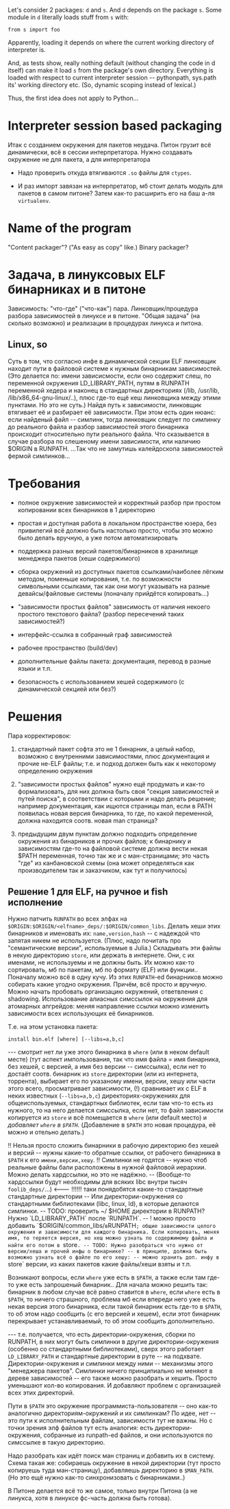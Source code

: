 Let's consider 2 packages: `d` and `s`.
And `d` depends on the package `s`.
Some module in `d` literally loads stuff from `s` with:

    from s import foo

Apparently, loading it depends on where the current working directory of interpreter is.

And, as tests show, really nothing default (without changing the code in d itself)
can make it load `s` from the package's own directory.
Everything is loaded with respect to current interpreter session -- pythonpath, sys.path its' working directory etc.
(So, dynamic scoping instead of lexical.)

Thus, the first idea does not apply to Python...


# Interpreter session based packaging

Итак с созданием окружения для пакетов неудача.
Питон грузит всё динамически, всё в сессии интерпретатора.
Нужно создавать окружение не для пакета, а для интерпретатора

* Надо проверить откуда втягиваются `.so` файлы для `ctypes`.

* И раз импорт завязан на интерпретатор, мб стоит делать модуль для пакетов в самом питоне?
  Затем как-то расширить его на баш а-ля `virtualenv`.




# Name of the program

"Content packager"?
("As easy as copy" like.)
Binary packager?





# Задача, в линуксовых ELF бинарниках и в питоне

Зависимость: "что-где" ("что-как") пара.
Линковщик/процедура разбора зависимостей в линуксе и в питоне.
"Общая задача" (на сколько возможно) и реализации в процедурах линукса и питона.

## Linux, so

Суть в том, что согласно инфе в динамической секции ELF
линковщик находит пути в файловой системе к нужным бинарникам зависимостей.
   (Это делается по:
   имени зависисмости, если оно содержит слеш,
   по переменной окружения LD_LIBRARY_PATH,
   путям в RUNPATH переменной хедера
   и наконец в стандартных директориях (/lib, /usr/lib, /lib/x86_64-gnu-linux/..),
   плюс где-то ещё кеш линковщика между этими пунктами.
   Но это не суть.)
Найдя путь к зависимости, линковщик втягивает её и разбирает её зависимости.
При этом есть один нюанс:
если найденый файл -- симлинк,
тогда линковщик следует по симлинку до реального файла
и разбор зависимостей этого бинарника происходит относительно пути реального файла.
Что сказывается в случае разбора по слешеному имени зависимости, или наличию $ORIGIN в RUNPATH.
...Так что не замутишь калейдоскопа зависимостей фермой симлинков...




# Требования

* полное окружение зависимостей и корректный разбор при простом копировании всех бинарников в 1 директорию

* простая и доступная работа в локальном пространстве юзера, без привилегий
  всё должно быть настолько просто, чтобы это можно было делать вручную, а уже потом автоматизировать

* поддержка разных версий пакетов/бинарников в хранилище менеджера пакетов (хеши содержимого)

* сборка окружений из доступных пакетов ссылками/наиболее лёгким методом, поменьше копирования,
  т.е. по возможности символьными ссылками, так как они могут указывать на разные девайсы/файловые системы
  (поначалу прийдётся копировать...)

* "зависимости простых файлов"
  зависимость от наличия некоего простого текстового файла?
  (разбор пересечений таких зависимостей?)

* интерфейс-ссылка в собранный граф зависимостей

* рабочее пространство (build/dev)

* дополнительные файлы пакета: документация, перевод в разные языки и т.п.

* безопасность с использованием хешей содержимого (с динамической секцией или без?)


# Решения

Пара корректировок:

1. стандартный пакет софта это не 1 бинарник,
   а целый набор, возможно с внутренними зависимостями,
   плюс документация и прочие не-ELF файлы;
   т.е. и подход должен быть как к некоторому определению окружения

2. "зависимости простых файлов" нужно ещё продумать и как-то формализовать,
   для них должна быть своя "секция зависимостей и путей поиска",
   в соответствии с которыми и надо делать решение;
   например документация, как ищются страницы man,
   если в PATH появилась новая версия бинарника,
   то где, по какой переменной, должна находится соотв. новая man страница?

3. предыдущим двум пунктам должно подходить определение окружения из бинарников и прочих файлов;
   к бинарнику и зависимостям где-то на файловой системе должна вести некая $PATH переменная,
   точно так же и с ман-страницами;
   это часть "где" из канбановской схемы
   (она может определяться как производителем так и заказчиком, как тут и получилось)


## Решение 1 для ELF, на ручное и fish исполнение

Нужно патчить `RUNPATH` во всех элфах на `$ORIGIN:$ORIGIN/<elfname>_deps/:$ORIGIN/common_libs`.
Делать хеши этих бинарников и именовать их:
`name,version,hash` -- с надеждой что запятая никем не используется.
(Плюс, надо почитать про "семантические версии", используемые в Julia.)
Складывать эти файлы в некую директорию `store`, или держать в интернете.
Они, с их именами, не используемы и не должны быть.
Их можно как-то сортировать, мб по пакетам, мб по формату (ELF) или функции.. Поначалу можно всё в одну кучу.
Из этих `RUNPATH`-ed бинарников можно собирать какие угодно окружения.
Причём, всё просто и вручную. Можно начать пробовать организацию окружений, ответвления с shadowing.
Использование алиасных симссылок на окружения для атомарных апгрейдов:
меняя направление ссылки можно изменить зависимости всех использующих её бинарников.

Т.е. на этом установка пакета:

    install bin.elf [where] [--libs=a,b,c]

--- смотрит нет ли уже этого бинарника в `where` (или в неком default месте)
(тут аспект импользования, так что имя файла = имя бинарника, без хешей, с версией, а имя без версии -- симссылка),
если нет то достаёт соотв. бинарник из `store` директории (или из интернета, торрента),
выбирает его по указаному имени, версии, хешу или части этого всего,
просматривает зависимости,
(!) сравнивает их с ELF в неких известных (`--libs=a,b,c`) директориях-окружениях для общеиспользуемых, стандартных библиотек,
если там что-то есть из нужного, то на него делается симссылка, если нет, то файл зависимости копируется из `store`
и всё помещается в `where` (или default место)
и *добавляет `where` в `$PATH`*. (Добавление в `$PATH` это новая процедура, её можно и отельно делать.)

!! Нельзя просто сложить бинарники в рабочую директорию без хешей и версий -- нужны какие-то обратные ссылки,
от рабочего бинарника в `$PATH` к его `имени,версии,хешу`. !!
Симлинки не годятся -- нужно чтоб реальные файлы бали расположены в нужной файловой иерархии.
Можно делать хардссылки, но это не надёжно.
-- (Вообще-то хардссылки будут необходимы для всяких libc внутри тысяч `foolib_deps/`...) <--- !!!!!! таки понядобятся какие-то стандартные стандартные директории
-- Или директории-окружения со стандартными библиотеками (libc, linux, ld), в которые делаются симлинки.
-- TODO: проверить ~/ $HOME директории в RUNPATH? Нужно `LD_LIBRARY_PATH` после `RUNPATH`.
-- ! можно просто добавить `$ORIGIN/common_libs/` в `RUNPATH`; общие зависимости целого окружения и зависимости для каждого бинарника.
Если копировать, меняя имя, то теряется версия, но хеш можно узнать по содержимому файла и найти его потом в `store`.
-- TODO: Нужно разобраться что нужно от версии/хеша и прочей инфы о бинарнике?
-- в принципе, должна быть возможно узнать всё о файле по его хешу:
-- можно хранить доп. инфу в `store` версии, из каких пакетов какие файлы/хеши взяты и т.п.

Возникают вопросы, если `where` уже есть в `$PATH`, а также если там где-то уже есть запрошеный бинарник..
Для начала можно решить так:
бинарник в любом случае всё равно ставится в `where`,
если `where` есть в `$PATH`, то ничего страшного, проблема мб если впереди него уже есть некая версия этого бинарника,
если такой бинарник есть где-то в `$PATH`, то об этом надо сообщить (с его версией и хешем),
если этот бинарник перекрывает устанавливаемый, то об этом сообщить дополнительно.

--- т.е. получается, что есть директории-окружения, сборки по RUNPATH,
в них могут быть симлинки в другие директории-окружения (особенно со стандартными библиотеками),
сверх этого работает `LD_LIBRARY_PATH` и стандартные директории в руте -- на подхвате.
Директории-окружения и симлинки между ними -- механизмы этого "менеджера пакетов".
Симлинки ничего принципиально не меняют в дереве зависимостей -- его также можно разобрать и хешить.
Просто уменьшают кол-во копирования. И добавляют проблем с организацией всех этих директорий.

Пути в `$PATH` это окружение программиста-пользователя -- оно как-то аналогично директориям-окружений и их симлинкам?
По идее, нет -- это пути к исполнительным файлам, зависимости тут не важны.
Но с точки зрения элф файлов тут есть аналогия:
есть директории-окружения, собранные из runpath-ed файлов,
и они используются по симссылке в такую директорию.

Надо разобрать как идёт поиск ман страниц и добавить их в систему.
Схема такая же: собираешь окружение в некой директории (тут просто копируешь туда ман-страницу),
добавляешь директорию в `$MAN_PATH`.
(Но это ещё нужно как-то синхронизовать с бинарниками..)

В Питоне делается всё то же самое, только внутри Питона (а не линукса, хотя в линуксе фс-часть должна быть готова).






